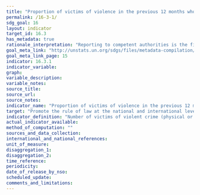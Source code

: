 ```yaml
---
title: "Proportion of victims of violence in the previous 12 months who reported their victimization to competent authorities or other officially recognized conflict resolution mechanisms"
permalink: /16-3-1/
sdg_goal: 16
layout: indicator
target_id: 16.3
has_metadata: true
rationale_interpretation: "Reporting to competent authorities is the first step for crime victims to seek justice: if competent authorities are not alerted they are not in a condition to conduct proper investigations and administer justice. However, lack of trust and confidence in the ability of the police or other authorities to provide effective redress, or objective and subjective difficulties in accessing them, can influence negatively the reporting behaviour of crime victims. As such, reporting rates provide a direct measure of the confidence of victims of crime in the ability of the police or other authorities to provide assistance and bring perpetrators to justice. Reporting rates provide also a measure of the 'dark figure' of crime, that is the proportion of crimes not reported to the police. Trends in reporting rates of violent crime can be used to monitor public trust and confidence in competent authorities on the basis of actual behaviours and not perceptions."
goal_meta_link: "http://unstats.un.org/sdgs/files/metadata-compilation/Metadata-Goal-16.pdf"
goal_meta_link_page: 15
indicator: 16.3.1
indicator_variable: 
graph: 
variable_description: 
variable_notes: 
source_title: 
source_url: 
source_notes: 
indicator_name: "Proportion of victims of violence in the previous 12 months who reported their victimization to competent authorities or other officially recognized conflict resolution mechanisms"
target: "Promote the rule of law at the national and international levels and ensure equal access to justice for all."
indicator_definition: "Number of victims of violent crime (physical or sexual assault) in the previous 12 months who reported their last incident to competent authorities or other officially recognized conflict resolution mechanisms, as a percentage of all victims of crime in the previous 12 months. \nCompetent authorities includes police, prosecutors or other authorities with competencies to investigate certain crimes (such as corruption or fraud), while 'other officially recognised conflict resolution mechanisms' may include a variety of institutions with a role in the informal justice or dispute resolution (e.g. tribal or religious leaders, village elders, community leaders), provided their role is officially recognised by state authorities."
actual_indicator_available: 
method_of_computation: ""
sources_and_data_collection: 
international_and_national_references: 
unit_of_measure: 
disaggregation_1: 
disaggregation_2: 
time_reference: 
periodicity: 
date_of_release_by_nso: 
scheduled_update: 
comments_and_limitations: 
---
```


